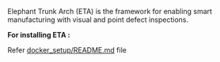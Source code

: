 
Elephant Trunk Arch (ETA) is the framework for enabling smart manufacturing with visual and point defect inspections.


<b>For installing ETA :</b>

   Refer [docker_setup/README.md](docker_setup/README.md) file
